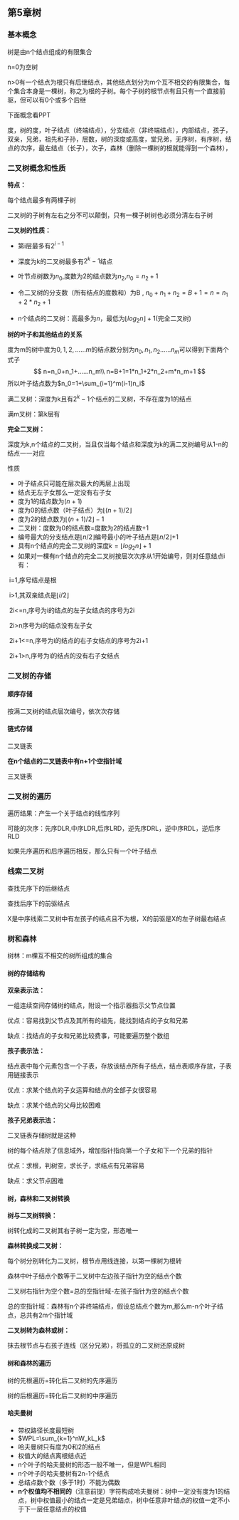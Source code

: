 ## 第5章树

### 基本概念

树是由n个结点组成的有限集合

n=0为空树

n>0有一个结点为根只有后继结点，其他结点划分为m个互不相交的有限集合，每个集合本身是一棵树，称之为根的子树。每个子树的根节点有且只有一个直接前驱，但可以有0个或多个后继



下面概念看PPT

度，树的度，叶子结点（终端结点），分支结点（非终端结点），内部结点，孩子，双亲，兄弟，祖先和子孙，层数，树的深度或高度，堂兄弟，无序树，有序树，结点的次序，最左结点（长子），次子，森林（删除一棵树的根就能得到一个森林），



### 二叉树概念和性质

**特点：**

每个结点最多有两棵子树

二叉树的子树有左右之分不可以颠倒，只有一棵子树树也必须分清左右子树



**二叉树的性质：**

* 第i层最多有$2^{i-1}$

* 深度为k的二叉树最多有$2^k-1$结点

* 叶节点树数为$n_0$,度数为2的结点数为$n_2$,$n_0=n_2+1$

* 令二叉树的分支数（所有结点的度数和）为B , $n_0+n_1+n_2=B+1=n=n_1+2*n_2+1$

* n个结点的二叉树：高最多为$n$，最低为$\lfloor log_2n \rfloor+1$(完全二叉树)





**树的叶子和其他结点的关系**

度为m的树中度为$0,1,2,……m$的结点数分别为$n_0,n_1,n_2……n_m$可以得到下面两个式子
$$
n=n_0+n_1+……n_m\\
n=B+1=1*n_1+2*n_2+m*n_m+1
$$
所以叶子结点数为$n_0=1+\sum_{i=1}^m(i-1)n_i$



满二叉树：深度为k且有$2^k-1$个结点的二叉树，不存在度为1的结点

满m叉树：第k层有



**完全二叉树：**

深度为k,n个结点的二叉树，当且仅当每个结点和深度为k的满二叉树编号从1-n的结点一一对应

性质

* 叶子结点只可能在层次最大的两层上出现
* 结点无左子女那么一定没有右子女
* 度为1的结点数为$(n+1)%2$
* 度为0的结点数（叶子结点）为$\lfloor(n+1)/2\rfloor$
* 度为2的结点数为$\lfloor(n+1)/2\rfloor-1$
* 二叉树：度数为0的结点数=度数为2的结点数+1
* 编号最大的分支结点是$\lfloor n/2\rfloor$编号最小的叶子结点是$\lfloor n/2\rfloor$+1
* 具有n个结点的完全二叉树的深度$k=\lfloor log_2n\rfloor+1$
* 如果对一棵有n个结点的完全二叉树按层次次序从1开始编号，则对任意结点i有：

​		i=1,序号结点是根

​		i>1,其双亲结点是$\lfloor i/2 \rfloor$

​		2i<=n,序号为i的结点的左子女结点的序号为2i

​		2i>n序号为i的结点没有左子女

​		2i+1<=n,序号为i的结点的右子女结点的序号为2i+1

​		2i+1>n,序号为i的结点的没有右子女结点



### 二叉树的存储

#### 顺序存储

按满二叉树的结点层次编号，依次次存储

#### 链式存储

二叉链表

**在n个结点的二叉链表中有n+1个空指针域**

三叉链表

### 二叉树的遍历

遍历结果：产生一个关于结点的线性序列

可能的次序：先序DLR,中序LDR,后序LRD，逆先序DRL，逆中序RDL，逆后序RLD

如果先序遍历和后序遍历相反，那么只有一个叶子结点



### 线索二叉树

查找先序下的后继结点

查找后序下的前驱结点

X是中序线索二叉树中有左孩子的结点且不为根，X的前驱是X的左子树最右结点

### 树和森林

树林：m棵互不相交的树所组成的集合

#### 树的存储结构

**双亲表示法：**

一组连续空间存储树的结点，附设一个指示器指示父节点位置

优点：容易找到父节点及其所有的祖先，能找到结点的子女和兄弟

缺点：找结点的子女和兄弟比较费事，可能要遍历整个数组

**孩子表示法：**

结点表中每个元素包含一个子表，存放该结点所有子结点，结点表顺序存放，子表用链接表示

优点：求某个结点的子女运算和结点的全部子女很容易

缺点：求某个结点的父母比较困难

**孩子兄弟表示法：**

二叉链表存储树就是这种

树的每个结点除了信息域外，增加指针指向第一个子女和下一个兄弟的指针

优点：求根，判树空，求长子，求结点有兄弟容易

缺点：求父节点困难

#### 树，森林和二叉树转换

**树与二叉树转换：**

树转化成的二叉树其右子树一定为空，形态唯一



**森林转换成二叉树：**

每个树分别转化为二叉树，根节点用线连接，以第一棵树为根转

森林中叶子结点个数等于二叉树中左边孩子指针为空的结点个数



二叉树右指针为空个数=总的空指针域-左孩子指针为空的结点个数

总的空指针域：森林有n个非终端结点，假设总结点个数为m,那么m-n个叶子结点，总共有2m个指针域





**二叉树转为森林或树：**

抹去根节点与右孩子连线（区分兄弟），将孤立的二叉树还原成树

#### 树和森林的遍历

树的先根遍历=转化后二叉树的先序遍历

树的后根遍历=转化后二叉树的中序遍历

#### 哈夫曼树

* 带权路径长度最短树
* $WPL=\sum_{k=1}^nW_kL_k$
* 哈夫曼树只有度为0和2的结点
* 权值大的结点离根结点近
* n个叶子的哈夫曼树的形态一般不唯一，但是WPL相同
* n个叶子的哈夫曼树有2n-1个结点
* 总结点数个数（多于1时）不能为偶数
* **n个权值均不相同的**（注意前提）字符构成哈夫曼树：树中一定没有度为1的结点，树中权值最小的结点一定是兄弟结点，树中任意非叶结点的权值一定不小于下一层任意结点的权值